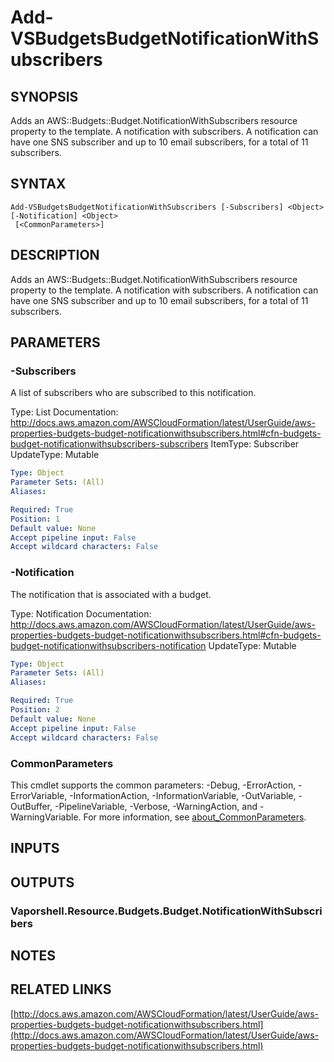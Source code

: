 # Add-VSBudgetsBudgetNotificationWithSubscribers

## SYNOPSIS
Adds an AWS::Budgets::Budget.NotificationWithSubscribers resource property to the template.
A notification with subscribers.
A notification can have one SNS subscriber and up to 10 email subscribers, for a total of 11 subscribers.

## SYNTAX

```
Add-VSBudgetsBudgetNotificationWithSubscribers [-Subscribers] <Object> [-Notification] <Object>
 [<CommonParameters>]
```

## DESCRIPTION
Adds an AWS::Budgets::Budget.NotificationWithSubscribers resource property to the template.
A notification with subscribers.
A notification can have one SNS subscriber and up to 10 email subscribers, for a total of 11 subscribers.

## PARAMETERS

### -Subscribers
A list of subscribers who are subscribed to this notification.

Type: List
Documentation: http://docs.aws.amazon.com/AWSCloudFormation/latest/UserGuide/aws-properties-budgets-budget-notificationwithsubscribers.html#cfn-budgets-budget-notificationwithsubscribers-subscribers
ItemType: Subscriber
UpdateType: Mutable

```yaml
Type: Object
Parameter Sets: (All)
Aliases:

Required: True
Position: 1
Default value: None
Accept pipeline input: False
Accept wildcard characters: False
```

### -Notification
The notification that is associated with a budget.

Type: Notification
Documentation: http://docs.aws.amazon.com/AWSCloudFormation/latest/UserGuide/aws-properties-budgets-budget-notificationwithsubscribers.html#cfn-budgets-budget-notificationwithsubscribers-notification
UpdateType: Mutable

```yaml
Type: Object
Parameter Sets: (All)
Aliases:

Required: True
Position: 2
Default value: None
Accept pipeline input: False
Accept wildcard characters: False
```

### CommonParameters
This cmdlet supports the common parameters: -Debug, -ErrorAction, -ErrorVariable, -InformationAction, -InformationVariable, -OutVariable, -OutBuffer, -PipelineVariable, -Verbose, -WarningAction, and -WarningVariable. For more information, see [about_CommonParameters](http://go.microsoft.com/fwlink/?LinkID=113216).

## INPUTS

## OUTPUTS

### Vaporshell.Resource.Budgets.Budget.NotificationWithSubscribers
## NOTES

## RELATED LINKS

[http://docs.aws.amazon.com/AWSCloudFormation/latest/UserGuide/aws-properties-budgets-budget-notificationwithsubscribers.html](http://docs.aws.amazon.com/AWSCloudFormation/latest/UserGuide/aws-properties-budgets-budget-notificationwithsubscribers.html)


